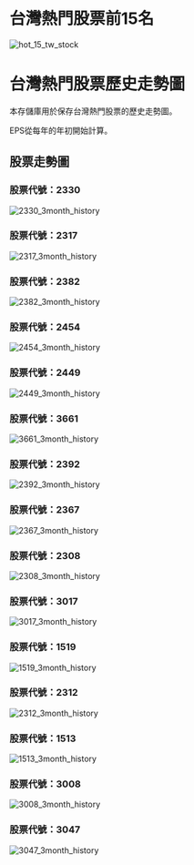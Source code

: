 # 台灣熱門股票前15名

![hot_15_tw_stock](https://github.com/weitsunglin/quick_analyze_taiwan_hot_stock/blob/main/top15_stocks_trade_value.png)

# 台灣熱門股票歷史走勢圖

本存儲庫用於保存台灣熱門股票的歷史走勢圖。

EPS從每年的年初開始計算。

## 股票走勢圖

### 股票代號：2330

![2330_3month_history](https://github.com/weitsunglin/quick_analyze_taiwan_hot_stock/blob/main/hot/2330_3month_history.png)

### 股票代號：2317

![2317_3month_history](https://github.com/weitsunglin/quick_analyze_taiwan_hot_stock/blob/main/hot/2317_3month_history.png)

### 股票代號：2382

![2382_3month_history](https://github.com/weitsunglin/quick_analyze_taiwan_hot_stock/blob/main/hot/2382_3month_history.png)

### 股票代號：2454

![2454_3month_history](https://github.com/weitsunglin/quick_analyze_taiwan_hot_stock/blob/main/hot/2454_3month_history.png)

### 股票代號：2449

![2449_3month_history](https://github.com/weitsunglin/quick_analyze_taiwan_hot_stock/blob/main/hot/2449_3month_history.png)

### 股票代號：3661

![3661_3month_history](https://github.com/weitsunglin/quick_analyze_taiwan_hot_stock/blob/main/hot/3661_3month_history.png)

### 股票代號：2392

![2392_3month_history](https://github.com/weitsunglin/quick_analyze_taiwan_hot_stock/blob/main/hot/2392_3month_history.png)

### 股票代號：2367

![2367_3month_history](https://github.com/weitsunglin/quick_analyze_taiwan_hot_stock/blob/main/hot/2367_3month_history.png)

### 股票代號：2308

![2308_3month_history](https://github.com/weitsunglin/quick_analyze_taiwan_hot_stock/blob/main/hot/2308_3month_history.png)

### 股票代號：3017

![3017_3month_history](https://github.com/weitsunglin/quick_analyze_taiwan_hot_stock/blob/main/hot/3017_3month_history.png)

### 股票代號：1519

![1519_3month_history](https://github.com/weitsunglin/quick_analyze_taiwan_hot_stock/blob/main/hot/1519_3month_history.png)

### 股票代號：2312

![2312_3month_history](https://github.com/weitsunglin/quick_analyze_taiwan_hot_stock/blob/main/hot/2312_3month_history.png)

### 股票代號：1513

![1513_3month_history](https://github.com/weitsunglin/quick_analyze_taiwan_hot_stock/blob/main/hot/1513_3month_history.png)

### 股票代號：3008

![3008_3month_history](https://github.com/weitsunglin/quick_analyze_taiwan_hot_stock/blob/main/hot/3008_3month_history.png)

### 股票代號：3047

![3047_3month_history](https://github.com/weitsunglin/quick_analyze_taiwan_hot_stock/blob/main/hot/3047_3month_history.png)

